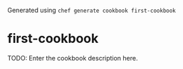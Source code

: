 Generated using `chef generate cookbook first-cookbook`

# first-cookbook

TODO: Enter the cookbook description here.

